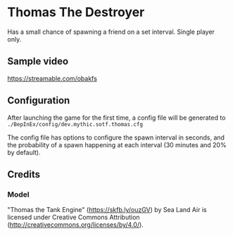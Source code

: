 # Thomas The Destroyer

Has a small chance of spawning a friend on a set interval. Single player only.

## Sample video

https://streamable.com/obakfs

## Configuration

After launching the game for the first time, a config file will be generated to
`./BepInEx/config/dev.mythic.sotf.thomas.cfg`

The config file has options to configure the spawn interval in seconds, and the
probability of a spawn happening at each interval (30 minutes and 20% by default).

## Credits

### Model
"Thomas the Tank Engine" (https://skfb.ly/ouzGV) by Sea Land Air is licensed under Creative Commons Attribution (http://creativecommons.org/licenses/by/4.0/).
